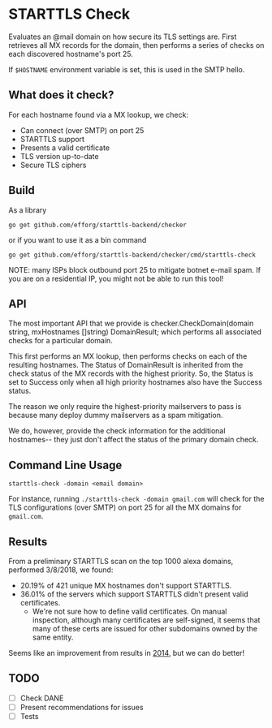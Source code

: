 # STARTTLS Check
Evaluates an @mail domain on how secure its TLS settings are. First retrieves
all MX records for the domain, then performs a series of checks on each
discovered hostname's port 25.

If `$HOSTNAME` environment variable is set, this is used in the SMTP hello.

## What does it check?
For each hostname found via a MX lookup, we check:
 - Can connect (over SMTP) on port 25
 - STARTTLS support
 - Presents a valid certificate
 - TLS version up-to-date
 - Secure TLS ciphers

## Build

As a library

```
go get github.com/efforg/starttls-backend/checker
```

or if you want to use it as a bin command

```
go get github.com/efforg/starttls-backend/checker/cmd/starttls-check
```

NOTE: many ISPs block outbound port 25 to mitigate botnet e-mail spam. If you are on a residential IP, you might not be able to run this tool!

## API

The most important API that we provide is checker.CheckDomain(domain string, mxHostnames []string) DomainResult; which performs all associated checks for a particular domain.

This first performs an MX lookup, then performs checks on each of the resulting hostnames. The Status of DomainResult is inherited from the check status of the MX records with the highest priority. So, the Status is set to Success only when all high priority hostnames also have the Success status.

The reason we only require the highest-priority mailservers to pass is because many deploy dummy mailservers as a spam mitigation.

We do, however, provide the check information for the additional hostnames-- they just don't affect the status of the primary domain check.

## Command Line Usage

```
starttls-check -domain <email domain> 
```

For instance, running `./starttls-check -domain gmail.com` will
check for the TLS configurations (over SMTP) on port 25 for all the MX domains for `gmail.com`.


## Results
From a preliminary STARTTLS scan on the top 1000 alexa domains, performed 3/8/2018, we found:
 - 20.19% of 421 unique MX hostnames don't support STARTTLS.
 - 36.01% of the servers which support STARTTLS didn't present valid certificates.
    - We're not sure how to define valid certificates. On manual inspection, although many certificates are self-signed, it seems that many of these certs are issued for other subdomains owned by the same entity.

Seems like an improvement from results in [2014](https://research.google.com/pubs/pub43962.html), but we can do better!


## TODO
 - [ ] Check DANE
 - [ ] Present recommendations for issues
 - [ ] Tests
